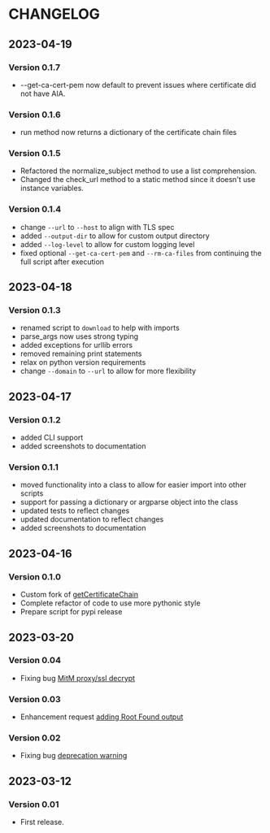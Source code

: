 # CHANGELOG

## 2023-04-19

### Version 0.1.7

* --get-ca-cert-pem now default to prevent issues where certificate did not have AIA.

### Version 0.1.6

* run method now returns a dictionary of the certificate chain files

### Version 0.1.5

* Refactored the normalize_subject method to use a list comprehension.
* Changed the check_url method to a static method since it doesn't use instance variables.

### Version 0.1.4

* change `--url` to `--host` to align with TLS spec
* added `--output-dir` to allow for custom output directory
* added `--log-level` to allow for custom logging level
* fixed optional `--get-ca-cert-pem` and `--rm-ca-files` from continuing the full script after execution

## 2023-04-18

### Version 0.1.3

* renamed script to `download` to help with imports
* parse_args now uses strong typing
* added exceptions for urllib errors
* removed remaining print statements
* relax on python version requirements
* change `--domain` to `--url` to allow for more flexibility

## 2023-04-17

### Version 0.1.2

* added CLI support
* added screenshots to documentation

### Version 0.1.1

* moved functionality into a class to allow for easier import into other scripts
* support for passing a dictionary or argparse object into the class
* updated tests to reflect changes
* updated documentation to reflect changes
* added screenshots to documentation

## 2023-04-16

### Version 0.1.0

* Custom fork of [getCertificateChain](https://github.com/TheScriptGuy/getCertificateChain)
* Complete refactor of code to use more pythonic style
* Prepare script for pypi release

## 2023-03-20

### Version 0.04

* Fixing bug [MitM proxy/ssl decrypt](https://github.com/TheScriptGuy/getCertificateChain/issues/5)

### Version 0.03

* Enhancement request [adding Root Found output](https://github.com/TheScriptGuy/getCertificateChain/issues/2)

### Version 0.02

* Fixing bug [deprecation warning](https://github.com/TheScriptGuy/getCertificateChain/issues/1)

## 2023-03-12

### Version 0.01

* First release.
